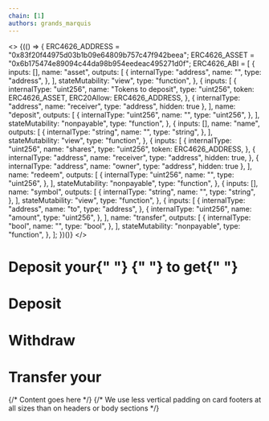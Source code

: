```yaml
---
chain: [1]
authors: grands_marquis
---
```


<>
  {(() => {
    ERC4626_ADDRESS = "0x83f20f44975d03b1b09e64809b757c47f942beea";
    ERC4626_ASSET = "0x6b175474e89094c44da98b954eedeac495271d0f";
    ERC4626_ABI = [
      {
        inputs: [],
        name: "asset",
        outputs: [
          {
            internalType: "address",
            name: "",
            type: "address",
          },
        ],
        stateMutability: "view",
        type: "function",
      },
      {
        inputs: [
          {
            internalType: "uint256",
            name: "Tokens to deposit",
            type: "uint256",
            token: ERC4626_ASSET,
            ERC20Allow: ERC4626_ADDRESS,
          },
          {
            internalType: "address",
            name: "receiver",
            type: "address",
            hidden: true
          },
        ],
        name: "deposit",
        outputs: [
          {
            internalType: "uint256",
            name: "",
            type: "uint256",
          },
        ],
        stateMutability: "nonpayable",
        type: "function",
      },
      {
        inputs: [],
        name: "name",
        outputs: [
          {
            internalType: "string",
            name: "",
            type: "string",
          },
        ],
        stateMutability: "view",
        type: "function",
      },
      {
        inputs: [
          {
            internalType: "uint256",
            name: "shares",
            type: "uint256",
            token: ERC4626_ADDRESS,
          },
          {
            internalType: "address",
            name: "receiver",
            type: "address",
            hidden: true,
          },
          {
            internalType: "address",
            name: "owner",
            type: "address",
            hidden: true
          },
        ],
        name: "redeem",
        outputs: [
          {
            internalType: "uint256",
            name: "",
            type: "uint256",
          },
        ],
        stateMutability: "nonpayable",
        type: "function",
      },
      {
        inputs: [],
        name: "symbol",
        outputs: [
          {
            internalType: "string",
            name: "",
            type: "string",
          },
        ],
        stateMutability: "view",
        type: "function",
      },
      {
        inputs: [
          {
            internalType: "address",
            name: "to",
            type: "address",
          },
          {
            internalType: "uint256",
            name: "amount",
            type: "uint256",
          },
        ],
        name: "transfer",
        outputs: [
          {
            internalType: "bool",
            name: "",
            type: "bool",
          },
        ],
        stateMutability: "nonpayable",
        type: "function",
      },
    ];
  })()}
</>

<div className="container mx-auto px-4 sm:px-6 lg:px-8 bg-base-100">
  <div className="pt-5">
    <div className=" divide-gray-200 overflow-hidden rounded-lg bg-base shadow">
      <div className="px-4 py-5 sm:px-6">
        <h1>
          Deposit your{" "}
          <ContractRead
            address={ERC4626_ASSET}
            abi={ABIs.ERC20}
            functionName="name"
          />{" "}
          to get{" "}
          <ContractRead
            address={ERC4626_ADDRESS}
            abi={ABIs.ERC20}
            functionName="name"
          />
        </h1>
      </div>
      <div className="px-4 py-5 sm:p-6">
        <h1>Deposit</h1>
        <ContractWrite
          address={ERC4626_ADDRESS}
          abi={ERC4626_ABI}
          functionName="deposit"
          args={[0, userAddress]}
        />
        <h1 class="mt-10">Withdraw</h1>
        <ContractWrite
          address={ERC4626_ADDRESS}
          abi={ERC4626_ABI}
          functionName="redeem"
          args={[0, userAddress, userAddress]}
        />
         <h1 class="mt-10">Transfer your <ContractRead
            address={ERC4626_ADDRESS}
            abi={ABIs.ERC20}
            functionName="name"
          /></h1>
        <ContractWrite
          address={ERC4626_ADDRESS}
          abi={ERC4626_ABI}
          functionName="transfer"
          args={[userAddress, 0]}
        />
      </div>
      <div className="px-4 py-4 sm:px-6">
        {/* Content goes here */}
        {/* We use less vertical padding on card footers at all sizes than on headers or body sections */}
      </div>
    </div>
  </div>
</div>
